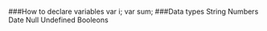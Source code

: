 ###How to declare variables
	 var i;
	 var sum;
###Data types
	String
	Numbers
	Date
	Null
	Undefined
	Booleons
